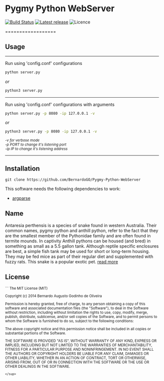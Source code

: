 # Pygmy Python WebServer

[![Build Status](https://travis-ci.org/BernardoGO/Pygmy-Python-WebServer.svg?branch=master)](https://travis-ci.org/BernardoGO/Pygmy-Python-WebServer)
[![Latest release](http://img.shields.io/github/release/bernardogo/Pygmy-Python-WebServer.svg?style=flat)](https://github.com/bernardogo/Pygmy-Python-WebServer/releases)
![Licence](https://img.shields.io/badge/licence-MIT-red.svg?style=flat)


==================

## Usage

___
Run using 'config.conf' configurations

```bash 
python server.py
```
_or_
```bash
python3 server.py
``` 
___
Run using 'config.conf' configurations with arguments

```bash
python server.py -p 8080 -ip 127.0.0.1 -v
```
_or_
```bash
python3 server.py -p 8080 -ip 127.0.0.1 -v

``` 
_<sup> -v for verbose mode</sup>_ <br>
_<sup> -p PORT to change it's listening port</sup>_ <br>
_<sup> -ip IP to change it's listening address</sup>_ <br>

___


## Installation

```
git clone https://github.com/BernardoGO/Pygmy-Python-WebServer
```

This software needs the following dependencies to work:
* [argparse](https://pypi.python.org/pypi/argparse)


## Name
Antaresia perthensis is a species of snake found in western Australia. Their common names, pygmy python and anthill python, refer to the fact that they are the smallest member of the Pythonidae family and are often found in termite mounds. In captivity Anthill pythons can be housed (and bred) in something as small as a 5.5 gallon tank. Although reptile specific enclosures are best, a simple fish tank may be used for short or long-term housing. They may be fed mice as part of their regular diet and supplemented with fuzzy rats. This snake is a popular exotic pet. [read more](http://en.wikipedia.org/wiki/Antaresia_perthensis)

License
-------
<sup>
```
The MIT License (MIT)

Copyright (c) 2014 Bernardo Augusto Godinho de Oliveira

Permission is hereby granted, free of charge, to any person obtaining a copy
of this software and associated documentation files (the "Software"), to deal
in the Software without restriction, including without limitation the rights
to use, copy, modify, merge, publish, distribute, sublicense, and/or sell
copies of the Software, and to permit persons to whom the Software is
furnished to do so, subject to the following conditions:

The above copyright notice and this permission notice shall be included in all
copies or substantial portions of the Software.

THE SOFTWARE IS PROVIDED "AS IS", WITHOUT WARRANTY OF ANY KIND, EXPRESS OR
IMPLIED, INCLUDING BUT NOT LIMITED TO THE WARRANTIES OF MERCHANTABILITY,
FITNESS FOR A PARTICULAR PURPOSE AND NONINFRINGEMENT. IN NO EVENT SHALL THE
AUTHORS OR COPYRIGHT HOLDERS BE LIABLE FOR ANY CLAIM, DAMAGES OR OTHER
LIABILITY, WHETHER IN AN ACTION OF CONTRACT, TORT OR OTHERWISE, ARISING FROM,
OUT OF OR IN CONNECTION WITH THE SOFTWARE OR THE USE OR OTHER DEALINGS IN THE
SOFTWARE.
```
</sup>
